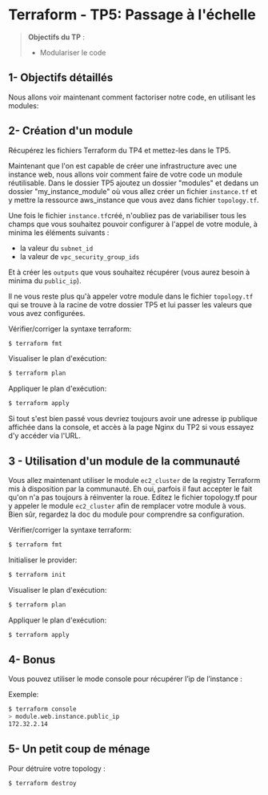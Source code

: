 <!--- 
Ceci est la version en markdown !
Utilisez l'aperçu pour avoir une version plus lisible
-->
# Terraform - TP5: Passage à l'échelle

> **Objectifs du TP** :
>- Modulariser le code
>

## 1- Objectifs détaillés

Nous allons voir maintenant comment factoriser notre code, en utilisant les modules:

## 2- Création d'un module

Récupérez les fichiers Terraform du TP4 et mettez-les dans le TP5. 

Maintenant que l'on est capable de créer une infrastructure avec une instance web, nous allons voir comment faire de votre code un module réutilisable. 
Dans le dossier TP5 ajoutez un dossier "modules" et dedans un dossier "my_instance_module" où vous allez créer un fichier `instance.tf` et y mettre la ressource aws_instance que vous avez dans fichier `topology.tf`. 

Une fois le fichier `instance.tf`créé, n'oubliez pas de variabiliser tous les champs que vous souhaitez pouvoir configurer à l'appel de votre module, à minima les éléments suivants : 
* la valeur du `subnet_id` 
* la valeur de `vpc_security_group_ids` 

Et à créer les `outputs` que vous souhaitez récupérer (vous aurez besoin à minima du `public_ip`). 

Il ne vous reste plus qu'à appeler votre module dans le fichier `topology.tf` qui se trouve à la racine de votre dossier TP5 et lui passer les valeurs que vous avez configurées.

Vérifier/corriger la syntaxe terraform:
```bash
$ terraform fmt
```

Visualiser le plan d'exécution:
```bash
$ terraform plan
```

Appliquer le plan d'exécution:
```bash
$ terraform apply
```

Si tout s'est bien passé vous devriez toujours avoir une adresse ip publique affichée dans la console, et accès à la page Nginx du TP2 si vous essayez d'y accéder via l'URL. 

## 3 - Utilisation d'un module de la communauté

Vous allez maintenant utiliser le module `ec2_cluster` de la registry Terraform mis à disposition par la communauté. Eh oui, parfois il faut accepter le fait qu'on n'a pas toujours à réinventer la roue. 
Editez le fichier topology.tf pour y appeler le module `ec2_cluster` afin de remplacer votre module à vous. Bien sûr, regardez la doc du module pour comprendre sa configuration. 

Vérifier/corriger la syntaxe terraform:
```bash
$ terraform fmt
```

Initialiser le provider:
```bash
$ terraform init
```

Visualiser le plan d'exécution:
```bash
$ terraform plan
```

Appliquer le plan d'exécution:
```bash
$ terraform apply
```

## 4- Bonus

Vous pouvez utiliser le mode console pour récupérer l’ip de l’instance :

Exemple:
```bash
$ terraform console
> module.web.instance.public_ip
172.32.2.14
```

## 5- Un petit coup de ménage

Pour détruire votre topology :
```bash
$ terraform destroy
```
